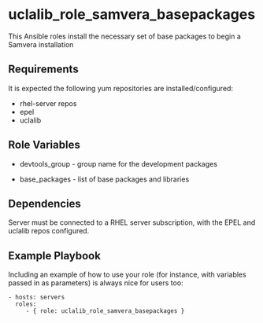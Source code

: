 uclalib_role_samvera_basepackages
=========

This Ansible roles install the necessary set of base packages to begin a Samvera installation

Requirements
------------

It is expected the following yum repositories are installed/configured:
  - rhel-server repos
  - epel
  - uclalib

Role Variables
--------------

  - devtools_group - group name for the development packages

  - base_packages - list of base packages and libraries

Dependencies
------------

Server must be connected to a RHEL server subscription, with the EPEL and uclalib repos configured.

Example Playbook
----------------

Including an example of how to use your role (for instance, with variables passed in as parameters) is always nice for users too:

    - hosts: servers
      roles:
         - { role: uclalib_role_samvera_basepackages }
